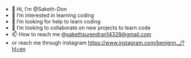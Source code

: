- 👋 Hi, I’m @Saketh-Don
- 👀 I’m interested in learning coding
- 🌱 I’m looking for help to learn coding
- 💞️ I’m looking to collaborate on new projects to learn code
- 📫 How to reach me @sakethsurendran14328@gmail.com
- or reach me through instagram https://www.instagram.com/benignn._/?hl=en

<!---
Saketh-Don/Saketh-Don is a ✨ special ✨ repository because its `README.md` (this file) appears on your GitHub profile.
You can click the Preview link to take a look at your changes.
--->
